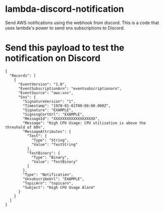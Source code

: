 # lambda-discord-notification
Send AWS notifications using the webhook from discord. This is a code that uses lambda's power to send sns subscriptions to Discord.

# Send this payload to test the notification on Discord

```
{
  "Records": [
    {
      "EventVersion": "1.0",
      "EventSubscriptionArn": "eventsubscriptionarn",
      "EventSource": "aws:sns",
      "Sns": {
        "SignatureVersion": "1",
        "Timestamp": "1970-01-01T00:00:00.000Z",
        "Signature": "EXAMPLE",
        "SigningCertUrl": "EXAMPLE",
        "MessageId": "XXXXXXXXXXXXXXXXXXX",
        "Message": "High CPU Usage: CPU utilization is above the threshold of 80%",
        "MessageAttributes": {
          "Test": {
            "Type": "String",
            "Value": "TestString"
          },
          "TestBinary": {
            "Type": "Binary",
            "Value": "TestBinary"
          }
        },
        "Type": "Notification",
        "UnsubscribeUrl": "EXAMPLE",
        "TopicArn": "topicarn",
        "Subject": "High CPU Usage Alarm"
      }
    }
  ]
}
```
